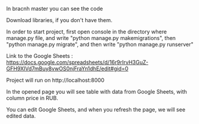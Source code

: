 In bracnh master you can see the code

Download libraries, if you don't have them.

In order to start project, first open console in the directory where manage.py file, and write "python manage.py makemigrations", then "python manage.py migrate", 
and then write "python manage.py runserver"

Link to the Google Sheets : https://docs.google.com/spreadsheets/d/16r9rIrvH3GuZ-GFH9XlVd7mBuy8vwOS0njFraYn1dhE/edit#gid=0

Project will run on http://localhost:8000

In the opened page you will see table with data from Google Sheets, with column price in RUB. 

You can edit Google Sheets, and when you refresh the page, we will see edited data.
